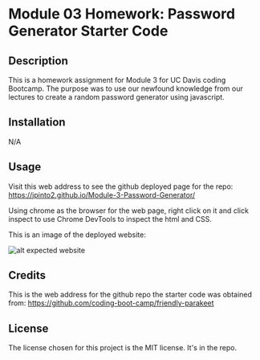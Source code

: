 # Module 03 Homework: Password Generator Starter Code

## Description

This is a homework assignment for Module 3 for UC Davis coding Bootcamp. 
The purpose was to use our newfound knowledge from our lectures to create a random password generator using javascript.

## Installation

N/A

## Usage

Visit this web address to see the github deployed page for the repo: https://jpinto2.github.io/Module-3-Password-Generator/

Using chrome as the browser for the web page, right click on it and click inspect to use Chrome DevTools to inspect the html and CSS.

This is an image of the deployed website:

![alt expected website]()

## Credits

This is the web address for the github repo the starter code was obtained from: https://github.com/coding-boot-camp/friendly-parakeet

## License

The license chosen for this project is the MIT license. It's in the repo.